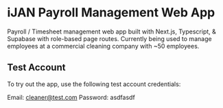 # iJAN Payroll Management Web App

Payroll / Timesheet management web app built with Next.js, Typescript, & Supabase with role-based page routes. Currently being used to manage employees at a commercial cleaning company with ~50 employees.

## Test Account

To try out the app, use the following test account credentials: 

Email: cleaner@test.com
Password: asdfasdf
